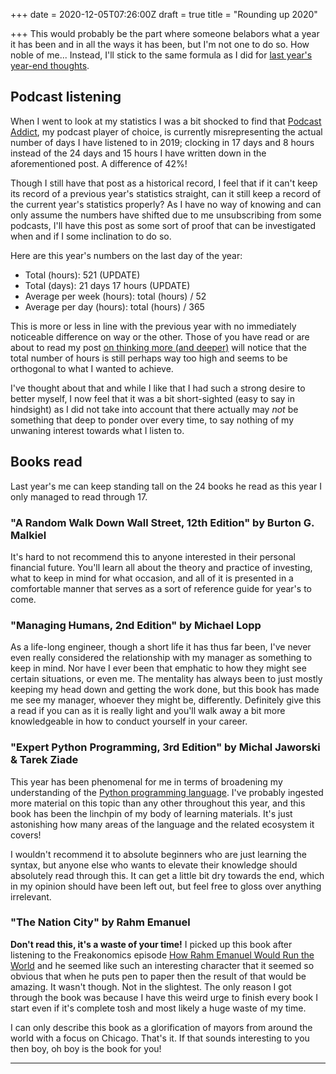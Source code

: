 +++
date = 2020-12-05T07:26:00Z
draft = true
title = "Rounding up 2020"

+++
This would probably be the part where someone belabors what a year it has been and in all the ways it has been, but I'm not one to do so. How noble of me... Instead, I'll stick to the same formula as I did for [last year's year-end thoughts](https://usrme.xyz/posts/some-year-end-thoughts/).

## Podcast listening

When I went to look at my statistics I was a bit shocked to find that [Podcast Addict](https://play.google.com/store/apps/details?id=com.bambuna.podcastaddict), my podcast player of choice, is currently misrepresenting the actual number of days I have listened to in 2019; clocking in 17 days and 8 hours instead of the 24 days and 15 hours I have written down in the aforementioned post. A difference of 42%!

Though I still have that post as a historical record, I feel that if it can't keep its record of a previous year's statistics straight, can it still keep a record of the current year's statistics properly? As I have no way of knowing and can only assume the numbers have shifted due to me unsubscribing from some podcasts, I'll have this post as some sort of proof that can be investigated when and if I some inclination to do so.

Here are this year's numbers on the last day of the year:

* Total (hours): 521 (UPDATE)
* Total (days): 21 days 17 hours (UPDATE)
* Average per week (hours): total (hours) / 52
* Average per day (hours): total (hours) / 365

This is more or less in line with the previous year with no immediately noticeable difference on way or the other. Those of you have read or are about to read my post [on thinking more (and deeper)](https://usrme.xyz/posts/on-thinking-more-and-deeper/) will notice that the total number of hours is still perhaps way too high and seems to be orthogonal to what I wanted to achieve.

I've thought about that and while I like that I had such a strong desire to better myself, I now feel that it was a bit short-sighted (easy to say in hindsight) as I did not take into account that there actually may _not_ be something that deep to ponder over every time, to say nothing of my unwaning interest towards what I listen to.

## Books read

Last year's me can keep standing tall on the 24 books he read as this year I only managed to read through 17.

### "A Random Walk Down Wall Street, 12th Edition" by Burton G. Malkiel

It's hard to not recommend this to anyone interested in their personal financial future. You'll learn all about the theory and practice of investing, what to keep in mind for what occasion, and all of it is presented in a comfortable manner that serves as a sort of reference guide for year's to come.

### "Managing Humans, 2nd Edition" by Michael Lopp

As a life-long engineer, though a short life it has thus far been, I've never even really considered the relationship with my manager as something to keep in mind. Nor have I ever been that emphatic to how they might see certain situations, or even me. The mentality has always been to just mostly keeping my head down and getting the work done, but this book has made me see my manager, whoever they might be, differently. Definitely give this a read if you can as it is really light and you'll walk away a bit more knowledgeable in how to conduct yourself in your career.

### "Expert Python Programming, 3rd Edition" by Michal Jaworski & Tarek Ziade

This year has been phenomenal for me in terms of broadening my understanding of the [Python programming language](). I've probably ingested more material on this topic than any other throughout this year, and this book has been the linchpin of my body of learning materials. It's just astonishing how many areas of the language and the related ecosystem it covers! 

I wouldn't recommend it to absolute beginners who are just learning the syntax, but anyone else who wants to elevate their knowledge should absolutely read through this. It can get a little bit dry towards the end, which in my opinion should have been left out, but feel free to gloss over anything irrelevant.

### "The Nation City" by Rahm Emanuel

**Don't read this, it's a waste of your time!** I picked up this book after listening to the Freakonomics episode [How Rahm Emanuel Would Run the World](https://freakonomics.com/podcast/rahm-emanuel/) and he seemed like such an interesting character that it seemed so obvious that when he puts pen to paper then the result of that would be amazing. It wasn't though. Not in the slightest. The only reason I got through the book was because I have this weird urge to finish every book I start even if it's complete tosh and most likely a huge waste of my time.

I can only describe this book as a glorification of mayors from around the world with a focus on Chicago. That's it. If that sounds interesting to you then boy, oh boy is the book for you!

***